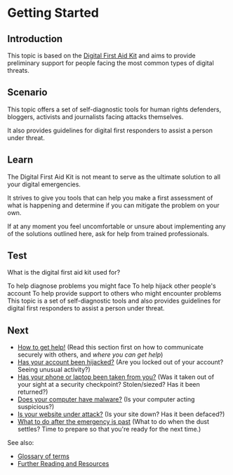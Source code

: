 # Getting Started
## Introduction
This topic is based on the [Digital First Aid Kit](http://digitaldefenders.org/digitalfirstaid/) and aims to provide preliminary support for people facing the most common types of digital threats.

## Scenario
This topic offers a set of self-diagnostic tools for human rights defenders, bloggers, activists and journalists facing attacks themselves.

<!--more-->

It also provides guidelines for digital first responders to assist a person under threat.

## Learn
The Digital First Aid Kit is not meant to serve as the ultimate solution to all your digital emergencies. 

<!--more-->

It strives to give you tools that can help you make a first assessment of what is happening and determine if you can mitigate the problem on your own. 

<!--more-->

If at any moment you feel uncomfortable or unsure about implementing any of the solutions outlined here, ask for help from trained professionals.

## Test
<quiz name="Gitbook Quiz">
    <question multiple>
        <p>What is the digital first aid kit used for?</p>
        <answer correct>To help diagnose problems you might face</answer>
        <answer>To help hijack other people's account</answer>
        <answer correct>To help provide support to others who might encounter problems</answer>
        <explanation>This topic is a set of self-diagnostic tools and also provides guidelines for digital first responders to assist a person under threat.</explanation>
    </question>
</quiz>

## Next
 * [How to get help!](topics/practice-1-emergencies/1-seeking-help) (Read this section first on how to communicate securely with others, and *where you can get help*)
 * [Has your account been hijacked?](topics/practice-1-emergencies/2-account-hijacked) (Are you locked out of your account? Seeing unusual activity?)
 * [Has your phone or laptop been taken from you?](topics/practice-1-emergencies/3-devices-seized.md) (Was it taken out of your sight at a security checkpoint? Stolen/siezed? Has it been returned?)
 * [Does your computer have malware?](topics/practice-1-emergencies/4-malware.md) (Is your computer acting suspicious?)
 * [Is your website under attack?](topics/practice-1-emergencies/ddos.md) (Is your site down? Has it been defaced?)
 * [What to do after the emergency is past](topics/practice-1-emergencies/after.md) (What to do when the dust settles? Time to prepare so that you're ready for the next time.)

See also:
 * [Glossary of terms](resources/glossary.md)
 * [Further Reading and Resources](resources)

